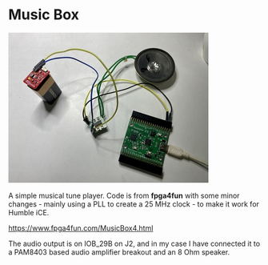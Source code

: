 # Music Box 

![music box](./music_box.jpg)

A simple musical tune player. Code is from **fpga4fun** with some minor changes - 
mainly using a PLL to create a 25 MHz clock - to make it work for Humble iCE.

https://www.fpga4fun.com/MusicBox4.html

The audio output is on IOB_29B on J2, and in my case I have connected it to a 
PAM8403 based audio amplifier breakout and an 8 Ohm speaker.
